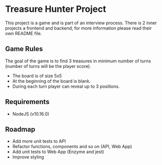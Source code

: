 # Treasure Hunter Project

This project is a game and is part of an interview process. There is 2 inner projects a frontend and backend, for more information please read their own README file.

## Game Rules

The goal of the game is to find 3 treasures in minimum number of turns (number of turns will be the player score).

- The board is of size 5x5
- At the beginning of the board is blank.
- During each turn player can reveal up to 3 positions.

## Requirements

- NodeJS (v10.16.0)

## Roadmap

- Add more unit tests to API
- Refactor functions, components and so on (API, Web App)
- Add unit tests to Web App (Enzyme and jest)
- Improve styling
